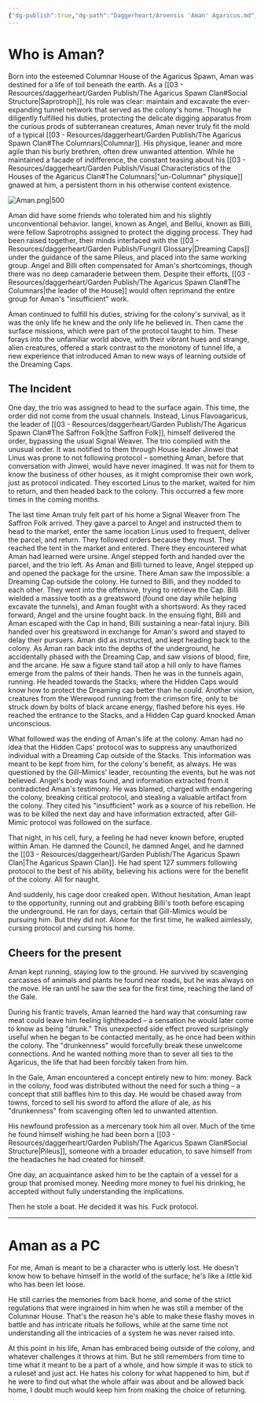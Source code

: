 ```yaml
---
{"dg-publish":true,"dg-path":"Daggerheart/Arvensis 'Aman' Agaricus.md","permalink":"/daggerheart/arvensis-aman-agaricus/","tags":["Character","Fungril"]}
---
```


# Who is Aman?

Born into the esteemed Columnar House of the Agaricus Spawn, Aman was destined for a life of toil beneath the earth. As a [[03 - Resources/daggerheart/Garden Publish/The Agaricus Spawn Clan#Social Structure\|Saprotroph]], his role was clear: maintain and excavate the ever-expanding tunnel network that served as the colony's home. Though he diligently fulfilled his duties, protecting the delicate digging apparatus from the curious prods of subterranean creatures, Aman never truly fit the mold of a typical [[03 - Resources/daggerheart/Garden Publish/The Agaricus Spawn Clan#The Columnars\|Columnar]]. His physique, leaner and more agile than his burly brethren, often drew unwanted attention. While he maintained a facade of indifference, the constant teasing about his [[03 - Resources/daggerheart/Garden Publish/Visual Characteristics of the Houses of the Agaricus Clan#The Columnars\|"un-Columnar" physique]] gnawed at him, a persistent thorn in his otherwise content existence.

![Aman.png|500](/img/user/03%20-%20Resources/daggerheart/Garden%20Publish/attachments/Aman.png)


Aman did have some friends who tolerated him and his slightly unconventional behavior. Iangei, known as Angel, and Bellui, known as Billi, were fellow Saprotrophs assigned to protect the digging process. They had been raised together, their minds interfaced with the [[03 - Resources/daggerheart/Garden Publish/Fungril Glossary\|Dreaming Caps]] under the guidance of the same Pileus, and placed into the same working group. Angel and Billi often compensated for Aman's shortcomings, though there was no deep camaraderie between them. Despite their efforts, [[03 - Resources/daggerheart/Garden Publish/The Agaricus Spawn Clan#The Columnars\|the leader of the House]] would often reprimand the entire group for Aman's "insufficient" work.

Aman continued to fulfill his duties, striving for the colony's survival, as it was the only life he knew and the only life he believed in. Then came the surface missions, which were part of the protocol taught to him. These forays into the unfamiliar world above, with their vibrant hues and strange, alien creatures, offered a stark contrast to the monotony of tunnel life, a new experience that introduced Aman to new ways of learning outside of the Dreaming Caps.

## The Incident
One day, the trio was assigned to head to the surface again. This time, the order did not come from the usual channels. Instead, Linus Flavoagaricus, the leader of [[03 - Resources/daggerheart/Garden Publish/The Agaricus Spawn Clan#The Saffron Folk\|the Saffron Folk]], himself delivered the order, bypassing the usual Signal Weaver. The trio complied with the unusual order. It was notified to them through House leader Jinwei that Linus was prone to not following protocol – something Aman, before that conversation with Jinwei, would have never imagined. It was not for them to know the business of other houses, as it might compromise their own work, just as protocol indicated. They escorted Linus to the market, waited for him to return, and then headed back to the colony. This occurred a few more times in the coming months.

The last time Aman truly felt part of his home a Signal Weaver from The Saffron Folk arrived. They gave a parcel to Angel and instructed them to head to the market, enter the same location Linus used to frequent, deliver the parcel, and return. They followed orders because they must. They reached the tent in the market and entered. There they encountered what Aman had learned were ursine. Angel stepped forth and handed over the parcel, and the trio left. As Aman and Billi turned to leave, Angel stepped up and opened the package for the ursine. There Aman saw the impossible: a Dreaming Cap outside the colony. He turned to Billi, and they nodded to each other. They went into the offensive, trying to retrieve the Cap. Billi wielded a massive tooth as a greatsword (found one day while helping excavate the tunnels), and Aman fought with a shortsword. As they raced forward, Angel and the ursine fought back. In the ensuing fight, Billi and Aman escaped with the Cap in hand, Billi sustaining a near-fatal injury. Billi handed over his greatsword in exchange for Aman's sword and stayed to delay their pursuers. Aman did as instructed, and kept heading back to the colony. As Aman ran back into the depths of the underground, he accidentally phased with the Dreaming Cap, and saw visions of blood, fire, and the arcane. He saw a figure stand tall atop a hill only to have flames emerge from the palms of their hands. Then he was in the tunnels again, running. He headed towards the Stacks, where the Hidden Caps would know how to protect the Dreaming cap better than he could. Another vision, creatures from the Werewood running from the crimson fire, only to be struck down by bolts of black arcane energy, flashed before his eyes. He reached the entrance to the Stacks, and a Hidden Cap guard knocked Aman unconscious.

What followed was the ending of Aman's life at the colony. Aman had no idea that the Hidden Caps' protocol was to suppress any unauthorized individual with a Dreaming Cap outside of the Stacks. This information was meant to be kept from him, for the colony's benefit, as always. He was questioned by the Gill-Mimics' leader, recounting the events, but he was not believed. Angel's body was found, and information extracted from it contradicted Aman's testimony. He was blamed, charged with endangering the colony, breaking critical protocol, and stealing a valuable artifact from the colony. They cited his "insufficient" work as a source of his rebellion. He was to be killed the next day and have information extracted, after Gill-Mimic protocol was followed on the surface.

That night, in his cell, fury, a feeling he had never known before, erupted within Aman. He damned the Council, he damned Angel, and he damned the [[03 - Resources/daggerheart/Garden Publish/The Agaricus Spawn Clan\|The Agaricus Spawn Clan]]. He had spent 127 summers following protocol to the best of his ability, believing his actions were for the benefit of the colony. All for naught.

And suddenly, his cage door creaked open. Without hesitation, Aman leapt to the opportunity, running out and grabbing Billi's tooth before escaping the underground. He ran for days, certain that Gill-Mimics would be pursuing him. But they did not. Alone for the first time, he walked aimlessly, cursing protocol and cursing his home.

## Cheers for the present

Aman kept running, staying low to the ground. He survived by scavenging carcasses of animals and plants he found near roads, but he was always on the move. He ran until he saw the sea for the first time, reaching the land of the Gale.

During his frantic travels, Aman learned the hard way that consuming raw meat could leave him feeling lightheaded – a sensation he would later come to know as being "drunk." This unexpected side effect proved surprisingly useful when he began to be contacted mentally, as he once had been within the colony. The "drunkenness" would forcefully break these unwelcome connections. And he wanted nothing more than to sever all ties to the Agaricus, the life that had been forcibly taken from him.

In the Gale, Aman encountered a concept entirely new to him: money. Back in the colony, food was distributed without the need for such a thing – a concept that still baffles him to this day. He would be chased away from towns, forced to sell his sword to afford the allure of ale, as his "drunkenness" from scavenging often led to unwanted attention.

His newfound profession as a mercenary took him all over. Much of the time he found himself wishing he had been born a [[03 - Resources/daggerheart/Garden Publish/The Agaricus Spawn Clan#Social Structure\|Pileus]], someone with a broader education, to save himself from the headaches he had created for himself.

One day, an acquaintance asked him to be the captain of a vessel for a group that promised money. Needing more money to fuel his drinking, he accepted without fully understanding the implications.

Then he stole a boat. He decided it was his. Fuck protocol.

---

# Aman as a PC

For me, Aman is meant to be a character who is utterly lost. He doesn't know how to behave himself in the world of the surface; he's like a little kid who has been let loose.

He still carries the memories from back home, and some of the strict regulations that were ingrained in him when he was still a member of the Columnar House. That's the reason he's able to make these flashy moves in battle and has intricate rituals he follows, while at the same time not understanding all the intricacies of a system he was never raised into.

At this point in his life, Aman has embraced being outside of the colony, and whatever challenges it throws at him. But he still remembers from time to time what it meant to be a part of a whole, and how simple it was to stick to a ruleset and just act. He hates his colony for what happened to him, but if he were to find out what the whole affair was about and be allowed back home, I doubt much would keep him from making the choice of returning.